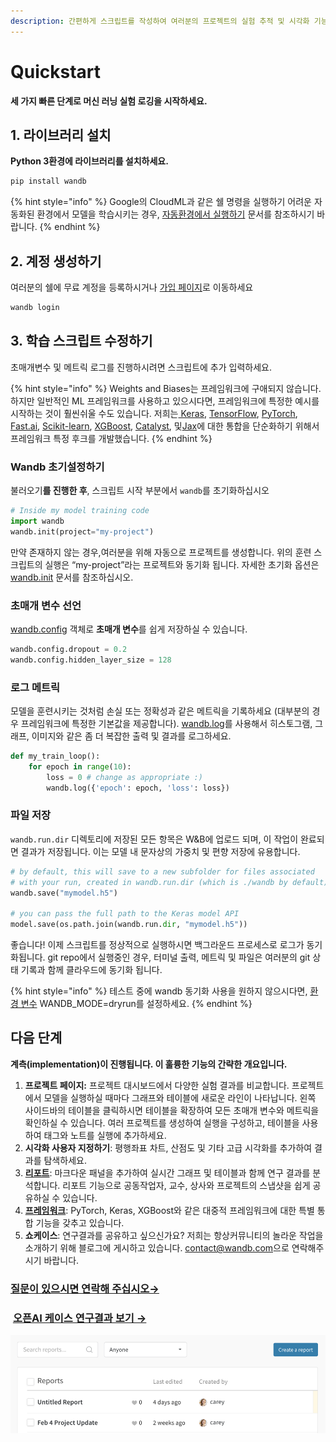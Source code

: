 ```yaml
---
description: 간편하게 스크립트를 작성하여 여러분의 프로젝트의 실험 추적 및 시각화 기능을 확인하실 수 있습니다
---
```


# Quickstart

**세 가지 빠른 단계로 머신 러닝 실험 로깅을 시작하세요.**

## **1. 라이브러리 설치**

**Python 3환경에 라이브러리를 설치하세요.**

```bash
pip install wandb
```

{% hint style="info" %}
Google의 CloudML과 같은 쉘 명령을 실행하기 어려운 자동화된 환경에서 모델을 학습시키는 경우, [자동환경에서 실행하기](https://docs.wandb.com/advanced/automated) 문서를 참조하시기 바랍니다.
{% endhint %}

## 2. 계정 생성하기

 여러분의 쉘에 무료 계정을 등록하시거나 [가입 페이지](https://app.wandb.ai/login?signup=true)로 이동하세요

```bash
wandb login
```

## 3.  **학습 스크립트 수정하기**

 초매개변수 및 메트릭 로그를 진행하시려면 스크립트에 추가 입력하세요.

{% hint style="info" %}
Weights and Biases는 프레임워크에 구애되지 않습니다. 하지만 일반적인 ML 프레임워크를 사용하고 있으시다면, 프레임워크에 특정한 예시를 시작하는 것이 훨씬쉬울 수도 있습니다. 저희는[ Keras](https://docs.wandb.ai/v/ko/integrations/keras), [TensorFlow](https://docs.wandb.ai/v/ko/integrations/tensorflow), [PyTorch](https://docs.wandb.ai/v/ko/integrations/pytorch), [Fast.ai](https://docs.wandb.ai/v/ko/integrations/fastai), [Scikit-learn](https://docs.wandb.ai/v/ko/integrations/scikit), [XGBoost](https://docs.wandb.ai/v/ko/integrations/xgboost), [Catalyst](https://docs.wandb.ai/v/ko/integrations/catalyst), 및[Jax](https://docs.wandb.ai/v/ko/integrations/jax)에 대한 통합을 단순화하기 위해서 프레임워크 특정 후크를 개발했습니다.
{% endhint %}

###  **Wandb 초기설정하기**

  불러오기**를 진행한 후**, 스크립트 시작 부분에서 `wandb`를 초기화하십시오

```python
# Inside my model training code
import wandb
wandb.init(project="my-project")
```

  만약 존재하지 않는 경우,여러분을 위해 자동으로 프로젝트를 생성합니다. 위의 훈련 스크립트의 실행은 “my-project”라는 프로젝트와 동기화 됩니다. 자세한 초기화 옵션은 [wandb.init](https://docs.wandb.ai/v/ko/library/init) 문서를 참조하십시오.

###  **초매개 변수 선언**

[ ​wandb.config](https://docs.wandb.ai/v/ko/library/config) 객체로 **초매개 변수**를 쉽게 저장하실 수 있습니다.

```python
wandb.config.dropout = 0.2
wandb.config.hidden_layer_size = 128
```

###  로그 메트릭

 모델을 훈련시키는 것처럼 손실 또는 정확성과 같은 메트릭을 기록하세요 \(대부분의 경우 프레임워크에 특정한 기본값을 제공합니다\). [wandb.log](https://docs.wandb.ai/v/ko/library/log)를 사용해서 히스토그램, 그래프, 이미지와 같은 좀 더 복잡한 출력 및 결과를 로그하세요.

```python
def my_train_loop():
    for epoch in range(10):
        loss = 0 # change as appropriate :)
        wandb.log({'epoch': epoch, 'loss': loss})
```

###  **파일 저장**

`wandb.run.dir` 디렉토리에 저장된 모든 항목은 W&B에 업로드 되며, 이 작업이 완료되면 결과가 저장됩니다. 이는 모델 내 문자상의 가중치 및 편향 저장에 유용합니다.

```python
# by default, this will save to a new subfolder for files associated
# with your run, created in wandb.run.dir (which is ./wandb by default)
wandb.save("mymodel.h5")

# you can pass the full path to the Keras model API
model.save(os.path.join(wandb.run.dir, "mymodel.h5"))
```

 좋습니다! 이제 스크립트를 정상적으로 실행하시면 백그라운드 프로세스로 로그가 동기화됩니다. git repo에서 실행중인 경우, 터미널 출력, 메트릭 및 파일은 여러분의 git 상태 기록과 함께 클라우드에 동기화 됩니다.

{% hint style="info" %}
테스트 중에 wandb 동기화 사용을 원하지 않으시다면, [환경 변수](https://docs.wandb.ai/v/ko/library/environment-variables) WANDB\_MODE=dryrun를 설정하세요.
{% endhint %}

## **다음 단계**

**계측\(implementation\)이 진행됩니다. 이 훌륭한 기능의 간략한 개요입니다.**

1. **프로젝트 페이지:** 프로젝트 대시보드에서 다양한 실험 결과를 비교합니다. 프로젝트에서 모델을 실행하실 때마다 그래프와 테이블에 새로운 라인이 나타납니다. 왼쪽 사이드바의 테이블을 클릭하시면 테이블을 확장하여 모든 초매개 변수와 메트릭을 확인하실 수 있습니다. 여러 프로젝트를 생성하여 실행을 구성하고, 테이블을 사용하여 태그와 노트를 실행에 추가하세요.
2. **시각화 사용자 지정하기**: 평행좌표 차트, 산점도 및 기타 고급 시각화를 추가하여 결과를 탐색하세요.
3.  [ **리포트**](https://docs.wandb.ai/v/ko/reports): 마크다운 패널을 추가하여 실시간 그래프 및 테이블과 함께 연구 결과를 분석합니다. 리포트 기능으로 공동작업자, 교수, 상사와 프로젝트의 스냅샷을 쉽게 공유하실 수 있습니다.
4.  [**프레임워크**](https://docs.wandb.ai/v/ko/integrations): PyTorch, Keras, XGBoost와 같은 대중적 프레임워크에 대한 특별 통합 기능을 갖추고 있습니다.
5. **쇼케이스**: 연구결과를 공유하고 싶으신가요? 저희는 항상커뮤니티의 놀라운 작업을 소개하기 위해 블로그에 게시하고 있습니다. [contact@wandb.com](mailto:contact@wandb.com)으로 연락해주시기 바랍니다. 

  

###   [**질문이 있으시면 연락해 주십시오→**](https://docs.wandb.ai/v/ko/company/getting-help)**​**​

###  [​](https://bit.ly/wandb-learning-dexterity) [**오픈AI 케이스 연구결과 보기 →​**](https://bit.ly/wandb-learning-dexterity)**​**

![](.gitbook/assets/image%20%2891%29.png)

